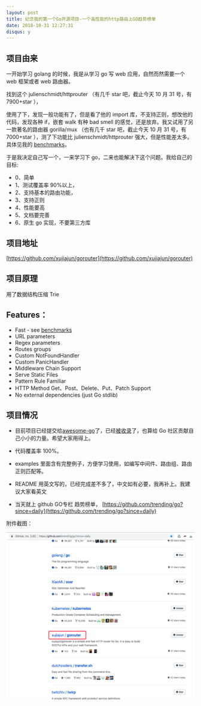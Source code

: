 ```yaml
---
layout: post
title: 纪念我的第一个Go开源项目-一个高性能的http路由上GO趋势榜单
date: 2018-10-31 12:27:31
disqus: y
---
```


## 项目由来
一开始学习 golang 的时候，我是从学习 go 写 web 应用，自然而然需要一个 web 框架或者 web 路由器。

找到这个 julienschmidt/httprouter （有几千 star 吧，截止今天 10 月 31 号，有 7900+star ），

使用了下，发现一般功能有了，但是看了他的 import 库，不支持正则，想改他的代码，发现各种 if，嵌套 walk 有种 bad smell 的感觉，还是放弃。我又试用了另一款著名的路由器 gorilla/mux （也有几千 star 吧，截止今天 10 月 31 号，有 7000+star ），测了下功能比 julienschmidt/httprouter 强大，但是性能差太多。具体见我的 [benchmarks](https://github.com/xujiajun/gorouter#benchmarks)。

于是我决定自己写一个，一来学习下 go，二来也能解决下这个问题。我给自己的目标:

* 0、简单
* 1、测试覆盖率 90%以上，
* 2、支持基本的路由功能，
* 3、支持正则
* 4、性能要高
* 5、文档要完善
* 6、原生 go 实现，不要第三方库

## 项目地址
[https://github.com/xujiajun/gorouter](https://github.com/xujiajun/gorouter)

## 项目原理
用了数据结构压缩 Trie

## Features：
* Fast - see [benchmarks](https://github.com/xujiajun/gorouter#benchmarks)
* URL parameters
* Regex parameters
* Routes groups
* Custom NotFoundHandler
* Custom PanicHandler
* Middleware Chain Support
* Serve Static Files
* Pattern Rule Familiar
* HTTP Method Get、Post、Delete、Put、Patch Support
* No external dependencies (just Go stdlib)

## 项目情况
* 目前项目已经提交给[awesome-go](https://github.com/avelino/awesome-go)了，已经[被收录](https://github.com/avelino/awesome-go/pull/1820)了，也算给 Go 社区贡献自己小小的力量。希望大家用得上。

* 代码覆盖率 100%。

* examples 里面含有完整例子，方便学习使用，如编写中间件、路由组、路由正则匹配等。

* README 用英文写的，已经完成差不多了，中文如有必要，我再补上。我建议大家看英文
* 当天就上 github GO专栏 趋势榜单， [https://github.com/trending/go?since=daily](https://github.com/trending/go?since=daily)

附件截图：

<img src="https://raw.githubusercontent.com/xujiajun/xujiajun.github.io/master/images/github-go-trend.png">
